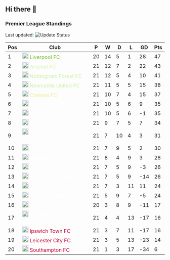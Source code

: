 ## Hi there 👋

<!--
**andregribeiro/andregribeiro** is a ✨ _special_ ✨ repository because its `README.md` (this file) appears on your GitHub profile.

Here are some ideas to get you started:

- 🔭 I’m currently working on ...
- 🌱 I’m currently learning ...
- 👯 I’m looking to collaborate on ...
- 🤔 I’m looking for help with ...
- 💬 Ask me about ...
- 📫 How to reach me: ...
- 😄 Pronouns: ...
- ⚡ Fun fact: ...
-->
### Premier League Standings
Last updated: ![Update Status](https://github.com/andregribeiro/andregribeiro/workflows/Update%20Premier%20League%20Standings/badge.svg)

<!-- STANDINGS:START -->
| Pos |  Club  | P | W | D | L | GD | Pts |
|-----|------|----|---|---|---|----|----|
| 1 | <span style="color:#6fbf1f"><img src="https://crests.football-data.org/64.png" alt="Liverpool FC" width="20" height="20"> Liverpool FC</span> | 20 | 14 | 5 | 1 | 28 | 47 |
| 2 | <span style="color:#cbf1a5"><img src="https://crests.football-data.org/57.png" alt="Arsenal FC" width="20" height="20"> Arsenal FC</span> | 21 | 12 | 7 | 2 | 22 | 43 |
| 3 | <span style="color:#cbf1a5"><img src="https://crests.football-data.org/351.png" alt="Nottingham Forest FC" width="20" height="20"> Nottingham Forest FC</span> | 21 | 12 | 5 | 4 | 10 | 41 |
| 4 | <span style="color:#cbf1a5"><img src="https://crests.football-data.org/67.png" alt="Newcastle United FC" width="20" height="20"> Newcastle United FC</span> | 21 | 11 | 5 | 5 | 15 | 38 |
| 5 | <span style="color:#edee92"><img src="https://crests.football-data.org/61.png" alt="Chelsea FC" width="20" height="20"> Chelsea FC</span> | 21 | 10 | 7 | 4 | 15 | 37 |
| 6 | <span style="color:#ffffff"><img src="https://crests.football-data.org/65.png" alt="Manchester City FC" width="20" height="20"> Manchester City FC</span> | 21 | 10 | 5 | 6 | 9 | 35 |
| 7 | <span style="color:#ffffff"><img src="https://crests.football-data.org/58.png" alt="Aston Villa FC" width="20" height="20"> Aston Villa FC</span> | 21 | 10 | 5 | 6 | -1 | 35 |
| 8 | <span style="color:#ffffff"><img src="https://crests.football-data.org/bournemouth.png" alt="AFC Bournemouth" width="20" height="20"> AFC Bournemouth</span> | 21 | 9 | 7 | 5 | 7 | 34 |
| 9 | <span style="color:#ffffff"><img src="https://crests.football-data.org/397.png" alt="Brighton & Hove Albion FC" width="20" height="20"> Brighton & Hove Albion FC</span> | 21 | 7 | 10 | 4 | 3 | 31 |
| 10 | <span style="color:#ffffff"><img src="https://crests.football-data.org/63.png" alt="Fulham FC" width="20" height="20"> Fulham FC</span> | 21 | 7 | 9 | 5 | 2 | 30 |
| 11 | <span style="color:#ffffff"><img src="https://crests.football-data.org/402.png" alt="Brentford FC" width="20" height="20"> Brentford FC</span> | 21 | 8 | 4 | 9 | 3 | 28 |
| 12 | <span style="color:#ffffff"><img src="https://crests.football-data.org/66.png" alt="Manchester United FC" width="20" height="20"> Manchester United FC</span> | 21 | 7 | 5 | 9 | -3 | 26 |
| 13 | <span style="color:#ffffff"><img src="https://crests.football-data.org/563.png" alt="West Ham United FC" width="20" height="20"> West Ham United FC</span> | 21 | 7 | 5 | 9 | -14 | 26 |
| 14 | <span style="color:#ffffff"><img src="https://crests.football-data.org/73.png" alt="Tottenham Hotspur FC" width="20" height="20"> Tottenham Hotspur FC</span> | 21 | 7 | 3 | 11 | 11 | 24 |
| 15 | <span style="color:#ffffff"><img src="https://crests.football-data.org/354.png" alt="Crystal Palace FC" width="20" height="20"> Crystal Palace FC</span> | 21 | 5 | 9 | 7 | -5 | 24 |
| 16 | <span style="color:#ffffff"><img src="https://crests.football-data.org/62.png" alt="Everton FC" width="20" height="20"> Everton FC</span> | 20 | 3 | 8 | 9 | -11 | 17 |
| 17 | <span style="color:#ffffff"><img src="https://crests.football-data.org/76.png" alt="Wolverhampton Wanderers FC" width="20" height="20"> Wolverhampton Wanderers FC</span> | 21 | 4 | 4 | 13 | -17 | 16 |
| 18 | <span style="color:#C70039"><img src="https://crests.football-data.org/349.png" alt="Ipswich Town FC" width="20" height="20"> Ipswich Town FC</span> | 21 | 3 | 7 | 11 | -17 | 16 |
| 19 | <span style="color:#C70039"><img src="https://crests.football-data.org/338.png" alt="Leicester City FC" width="20" height="20"> Leicester City FC</span> | 21 | 3 | 5 | 13 | -23 | 14 |
| 20 | <span style="color:#C70039"><img src="https://crests.football-data.org/340.png" alt="Southampton FC" width="20" height="20"> Southampton FC</span> | 21 | 1 | 3 | 17 | -34 | 6 |
<!-- STANDINGS:END -->
